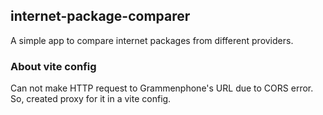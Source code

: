 ## internet-package-comparer
A simple app to compare internet packages from different providers.

### About vite config
Can not make HTTP request to Grammenphone's URL due to CORS error.
So, created proxy for it in a vite config.